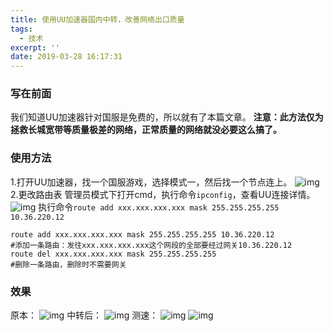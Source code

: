 ```yaml
---
title: 使用UU加速器国内中转，改善网络出口质量
tags:
  - 技术
excerpt: ''
date: 2019-03-28 16:17:31
---
```


### 写在前面

我们知道UU加速器针对国服是免费的，所以就有了本篇文章。 **注意：此方法仅为拯救长城宽带等质量极差的网络，正常质量的网络就没必要这么搞了。**

### 使用方法

1.打开UU加速器，找一个国服游戏，选择模式一，然后找一个节点连上。 ![img](https://i.loli.net/2020/03/11/wx4yWVkrYq8uKQT.png) 2.更改路由表 管理员模式下打开cmd，执行命令`ipconfig`，查看UU连接详情。 ![img](https://i.loli.net/2020/03/11/EvG8fTFwnadrOc7.png) 执行命令`route add xxx.xxx.xxx.xxx mask 255.255.255.255 10.36.220.12`

    route add xxx.xxx.xxx.xxx mask 255.255.255.255 10.36.220.12
    #添加一条路由：发往xxx.xxx.xxx.xxx这个网段的全部要经过网关10.36.220.12
    route del xxx.xxx.xxx.xxx mask 255.255.255.255
    #删除一条路由，删除时不需要网关
    

### 效果

原本： ![img](https://i.loli.net/2020/03/11/b9oYygRp7GMx26X.jpg) 中转后： ![img](https://i.loli.net/2020/03/11/NJUd1CeQKYhonmO.jpg) 测速： ![img](https://i.loli.net/2020/03/11/vOGjgkU4XiKRpyc.png) ![img](https://i.loli.net/2020/03/11/ZEjeRKTDV3WY8so.jpg)